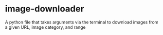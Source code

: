 # image-downloader
A python file that takes arguments via the terminal to download images from a given URL, image category, and range
